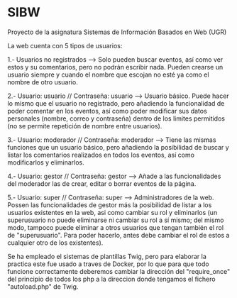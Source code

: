 # SIBW
Proyecto de la asignatura Sistemas de Información Basados en Web (UGR)

La web cuenta con 5 tipos de usuarios:

1.- Usuarios no registrados --> Solo pueden buscar eventos, así como ver estos y su comentarios, pero no podrán escribir nada. Pueden
crearse un usuario siempre y cuando el nombre que escojan no esté ya como el nombre de otro usuario.

2.- Usuario: usuario // Contraseña: usuario --> Usuario básico. Puede hacer lo mismo que el usuario no registrado, pero añadiendo la funcionalidad de poder comentar
en los eventos, así como poder modificar sus datos personales (nombre, correo y contraseña) dentro de los limites permitidos (no se permite repetición de nombre
entre usuarios).

3.- Usuario: moderador // Contraseña: moderador --> Tiene las mismas funciones que un usuario básico, pero añadiendo la posibilidad de buscar y listar los comentarios
realizados en todos los eventos, así como modificarlos y eliminarlos.

4.- Usuario: gestor // Contraseña: gestor --> Añade a las funcionalidades del moderador las de crear, editar o borrar eventos de la página.

5.- Usuario: super // Contraseña: super --> Administradores de la web. Possen las funcionalidades de gestor más la posibilidad de listar a los usuarios 
existentes en la web, asi como cambiar su rol y eliminarlos (un superusuario no puede eliminarse ni cambiar su rol a sí mismo; del mismo modo, tampoco puede
eliminar a otros usuarios que tengan también el rol de "superusuario". Para poder hacerlo, antes debe cambiar el rol de estos a cualquier otro de los existentes).

Se ha empleado el sistemas de plantillas Twig, pero para elaborar la practica este fue usado a traves de Docker, por lo que para que todo funcione correctamente 
deberemos cambiar la dirección del "require_once" del principio de todos los php a la direccion donde tengamos el fichero "autoload.php" de Twig.
